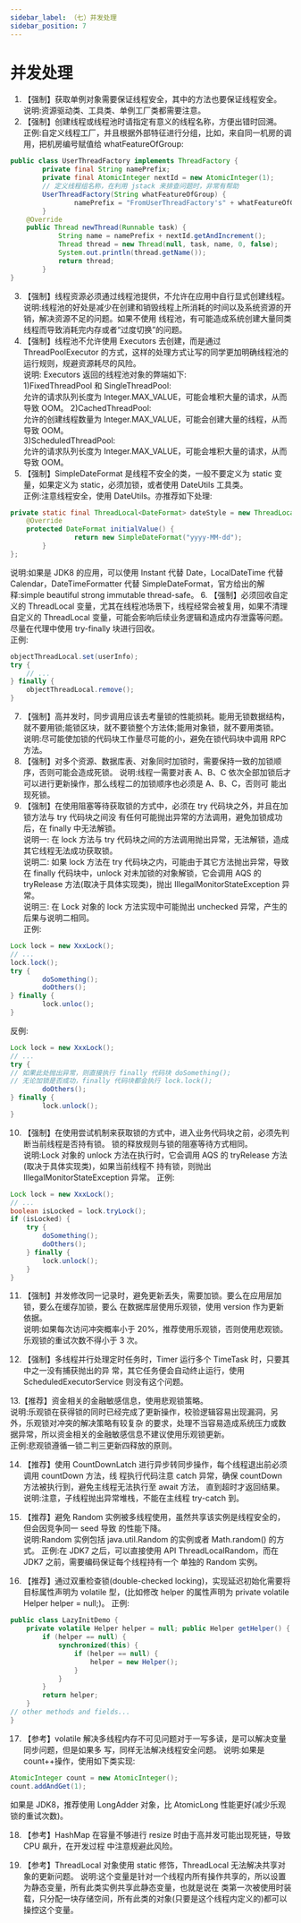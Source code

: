 ```yaml
---
sidebar_label: （七）并发处理
sidebar_position: 7
---
```

# 并发处理 

1. 【强制】获取单例对象需要保证线程安全，其中的方法也要保证线程安全。  
说明:资源驱动类、工具类、单例工厂类都需要注意。  
2. 【强制】创建线程或线程池时请指定有意义的线程名称，方便出错时回溯。  
正例:自定义线程工厂，并且根据外部特征进行分组，比如，来自同一机房的调用，把机房编号赋值给 whatFeatureOfGroup:
```java
public class UserThreadFactory implements ThreadFactory {
		private final String namePrefix;
		private final AtomicInteger nextId = new AtomicInteger(1); 
		// 定义线程组名称，在利用 jstack 来排查问题时，非常有帮助 
		UserThreadFactory(String whatFeatureOfGroup) {
				namePrefix = "FromUserThreadFactory's" + whatFeatureOfGroup + "-Worker-"; 
		}
    @Override
    public Thread newThread(Runnable task) {
    		String name = namePrefix + nextId.getAndIncrement();
    		Thread thread = new Thread(null, task, name, 0, false);
    		System.out.println(thread.getName());
    		return thread;
		}
}
```
3. 【强制】线程资源必须通过线程池提供，不允许在应用中自行显式创建线程。  
说明:线程池的好处是减少在创建和销毁线程上所消耗的时间以及系统资源的开销，解决资源不足的问题。如果不使用 线程池，有可能造成系统创建大量同类线程而导致消耗完内存或者“过度切换”的问题。
4. 【强制】线程池不允许使用 Executors 去创建，而是通过 ThreadPoolExecutor 的方式，这样的处理方式让写的同学更加明确线程池的运行规则，规避资源耗尽的风险。  
说明: Executors 返回的线程池对象的弊端如下:  
1)FixedThreadPool 和 SingleThreadPool:  
允许的请求队列长度为 Integer.MAX_VALUE，可能会堆积大量的请求，从而导致 OOM。
2)CachedThreadPool:  
允许的创建线程数量为 Integer.MAX_VALUE，可能会创建大量的线程，从而导致 OOM。  
3)ScheduledThreadPool:  
允许的请求队列长度为 Integer.MAX_VALUE，可能会堆积大量的请求，从而导致 OOM。
5. 【强制】SimpleDateFormat 是线程不安全的类，一般不要定义为 static 变量，如果定义为 static，必须加锁，或者使用 DateUtils 工具类。  
正例:注意线程安全，使用 DateUtils。亦推荐如下处理:
```java
private static final ThreadLocal<DateFormat> dateStyle = new ThreadLocal<DateFormat>() {
    @Override
    protected DateFormat initialValue() {
				return new SimpleDateFormat("yyyy-MM-dd"); 
		}
};
```
说明:如果是 JDK8 的应用，可以使用 Instant 代替 Date，LocalDateTime 代替 Calendar，DateTimeFormatter 代替 SimpleDateFormat，官方给出的解释:simple beautiful strong immutable thread-safe。
6. 【强制】必须回收自定义的 ThreadLocal 变量，尤其在线程池场景下，线程经常会被复用，如果不清理 自定义的 ThreadLocal 变量，可能会影响后续业务逻辑和造成内存泄露等问题。尽量在代理中使用 try-finally 块进行回收。  
正例:
```java
objectThreadLocal.set(userInfo);
try {
	// ...
} finally { 
	objectThreadLocal.remove();
}
```
7. 【强制】高并发时，同步调用应该去考量锁的性能损耗。能用无锁数据结构，就不要用锁;能锁区块，就不要锁整个方法体;能用对象锁，就不要用类锁。  
说明:尽可能使加锁的代码块工作量尽可能的小，避免在锁代码块中调用 RPC 方法。
8. 【强制】对多个资源、数据库表、对象同时加锁时，需要保持一致的加锁顺序，否则可能会造成死锁。 说明:线程一需要对表 A、B、C 依次全部加锁后才可以进行更新操作，那么线程二的加锁顺序也必须是 A、B、C，否则可 能出现死锁。
9. 【强制】在使用阻塞等待获取锁的方式中，必须在 try 代码块之外，并且在加锁方法与 try 代码块之间没
有任何可能抛出异常的方法调用，避免加锁成功后，在 finally 中无法解锁。  
说明一: 在 lock 方法与 try 代码块之间的方法调用抛出异常，无法解锁，造成其它线程无法成功获取锁。  
说明二: 如果 lock 方法在 try 代码块之内，可能由于其它方法抛出异常，导致在 finally 代码块中，unlock 对未加锁的对象解锁，它会调用 AQS 的 tryRelease 方法(取决于具体实现类)，抛出 IllegalMonitorStateException 异常。  
说明三: 在 Lock 对象的 lock 方法实现中可能抛出 unchecked 异常，产生的后果与说明二相同。  
正例:
```java
Lock lock = new XxxLock(); 
// ...
lock.lock();
try {
		doSomething();
		doOthers(); 
} finally {
		lock.unloc(); 
}
```
反例:
```java
Lock lock = new XxxLock();
// ...
try {
// 如果此处抛出异常，则直接执行 finally 代码块 doSomething();
// 无论加锁是否成功，finally 代码块都会执行 lock.lock();
		doOthers();
} finally { 
		lock.unlock();
}
```
10. 【强制】在使用尝试机制来获取锁的方式中，进入业务代码块之前，必须先判断当前线程是否持有锁。 锁的释放规则与锁的阻塞等待方式相同。  
说明:Lock 对象的 unlock 方法在执行时，它会调用 AQS 的 tryRelease 方法(取决于具体实现类)，如果当前线程不 持有锁，则抛出 IllegalMonitorStateException 异常。
正例:
```Java
Lock lock = new XxxLock();
// ...
boolean isLocked = lock.tryLock();
if (isLocked) {
	try {
		doSomething();
		doOthers(); 
	} finally {
		lock.unlock();
	}
}
```

11. 【强制】并发修改同一记录时，避免更新丢失，需要加锁。要么在应用层加锁，要么在缓存加锁，要么 在数据库层使用乐观锁，使用 version 作为更新依据。  
说明:如果每次访问冲突概率小于 20%，推荐使用乐观锁，否则使用悲观锁。乐观锁的重试次数不得小于 3 次。

12. 【强制】多线程并行处理定时任务时，Timer 运行多个 TimeTask 时，只要其中之一没有捕获抛出的异
常，其它任务便会自动终止运行，使用 ScheduledExecutorService 则没有这个问题。

13.【推荐】资金相关的金融敏感信息，使用悲观锁策略。  
说明:乐观锁在获得锁的同时已经完成了更新操作，校验逻辑容易出现漏洞，另外，乐观锁对冲突的解决策略有较复杂 的要求，处理不当容易造成系统压力或数据异常，所以资金相关的金融敏感信息不建议使用乐观锁更新。  
正例:悲观锁遵循一锁二判三更新四释放的原则。

14. 【推荐】使用 CountDownLatch 进行异步转同步操作，每个线程退出前必须调用 countDown 方法，线 程执行代码注意 catch 异常，确保 countDown 方法被执行到，避免主线程无法执行至 await 方法， 直到超时才返回结果。
说明:注意，子线程抛出异常堆栈，不能在主线程 try-catch 到。

15. 【推荐】避免 Random 实例被多线程使用，虽然共享该实例是线程安全的，但会因竞争同一 seed 导致
的性能下降。  
说明:Random 实例包括 java.util.Random 的实例或者 Math.random() 的方式。
正例:在 JDK7 之后，可以直接使用 API ThreadLocalRandom，而在 JDK7 之前，需要编码保证每个线程持有一个 单独的 Random 实例。

16. 【推荐】通过双重检查锁(double-checked locking)，实现延迟初始化需要将目标属性声明为
volatile 型，(比如修改 helper 的属性声明为 private volatile Helper helper = null;)。
正例:
```java
public class LazyInitDemo {
	private volatile Helper helper = null; public Helper getHelper() {
		if (helper == null) {
			synchronized(this) {
				if (helper == null) {
					helper = new Helper();
				}
			}
		}
		return helper;
	}
// other methods and fields...
}
```

17. 【参考】volatile 解决多线程内存不可见问题对于一写多读，是可以解决变量同步问题，但是如果多
写，同样无法解决线程安全问题。
说明:如果是 count++操作，使用如下类实现:
```java
AtomicInteger count = new AtomicInteger();
count.addAndGet(1);
```
如果是 JDK8，推荐使用 LongAdder 对象，比 AtomicLong 性能更好(减少乐观锁的重试次数)。

18. 【参考】HashMap 在容量不够进行 resize 时由于高并发可能出现死链，导致 CPU 飙升，在开发过程 中注意规避此风险。

19. 【参考】ThreadLocal 对象使用 static 修饰，ThreadLocal 无法解决共享对象的更新问题。 说明:这个变量是针对一个线程内所有操作共享的，所以设置为静态变量，所有此类实例共享此静态变量，也就是说在 类第一次被使用时装载，只分配一块存储空间，所有此类的对象(只要是这个线程内定义的)都可以操控这个变量。
